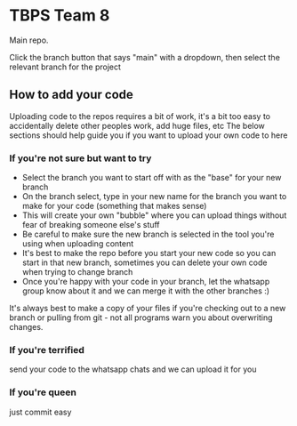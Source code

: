 # TBPS Team 8
Main repo.

Click the branch button that says "main" with a dropdown, then select the relevant branch for the project

## How to add your code

Uploading code to the repos requires a bit of work, it's a bit too easy to accidentally delete other peoples work, add huge files, etc
The below sections should help guide you if you want to upload your own code to here

### If you're not sure but want to try

* Select the branch you want to start off with as the "base" for your new branch
* On the branch select, type in your new name for the branch you want to make for your code (something that makes sense)
* This will create your own "bubble" where you can upload things without fear of breaking someone else's stuff
* Be careful to make sure the new branch is selected in the tool you're using when uploading content
* It's best to make the repo before you start your new code so you can start in that new branch, sometimes you can delete your own code when trying to change branch
* Once you're happy with your code in your branch, let the whatsapp group know about it and we can merge it with the other branches :)

It's always best to make a copy of your files if you're checking out to a new branch or pulling from git - not all programs warn you about overwriting changes.

### If you're terrified
send your code to the whatsapp chats and we can upload it for you

### If you're queen
just commit easy
